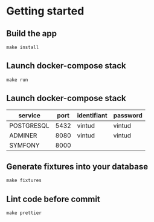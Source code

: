 # Getting started

## Build the app

```
make install
```

## Launch docker-compose stack

```
make run
```

## Launch docker-compose stack

| service    | port | identifiant | password |
|------------|------|-------------|----------|
| POSTGRESQL | 5432 | vintud      | vintud   |
| ADMINER    | 8080 | vintud      | vintud   |
| SYMFONY    | 8000 |             |          |

## Generate fixtures into your database

```
make fixtures
```

## Lint code before commit

```
make prettier
```
